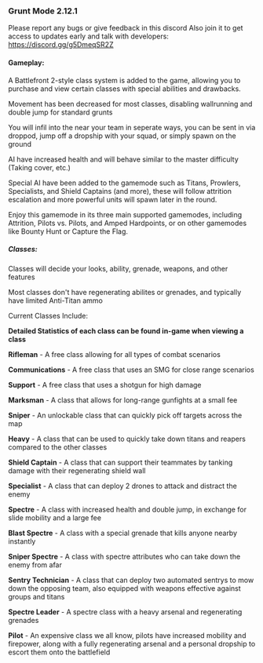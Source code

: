 ### Grunt Mode 2.12.1

Please report any bugs or give feedback in this discord
Also join it to get access to updates early and talk with developers:
https://discord.gg/g5DmeqSR2Z

#### Gameplay:

A Battlefront 2-style class system is added to the game, allowing you to purchase and view certain classes with special abilities and drawbacks.

Movement has been decreased for most classes, disabling wallrunning and double jump for standard grunts

You will infil into the near your team in seperate ways, you can be sent in via droppod, jump off a dropship with your squad, or simply spawn on the ground

AI have increased health and will behave similar to the master difficulty (Taking cover, etc.)

Special AI have been added to the gamemode such as Titans, Prowlers, Specialists, and Shield Captains (and more), these will follow attrition escalation and more powerful units will spawn later in the round.

Enjoy this gamemode in its three main supported gamemodes, including Attrition, Pilots vs. Pilots, and Amped Hardpoints, or on other gamemodes like Bounty Hunt or Capture the Flag.

##### Classes:

Classes will decide your looks, ability, grenade, weapons, and other features

Most classes don't have regenerating abilites or grenades, and typically have limited Anti-Titan ammo

Current Classes Include:

**Detailed Statistics of each class can be found in-game when viewing a class**

**Rifleman** - A free class allowing for all types of combat scenarios

**Communications** - A free class that uses an SMG for close range scenarios

**Support** - A free class that uses a shotgun for high damage

**Marksman** - A class that allows for long-range gunfights at a small fee

**Sniper** - An unlockable class that can quickly pick off targets across the map

**Heavy** - A class that can be used to quickly take down titans and reapers compared to the other classes

**Shield Captain** - A class that can support their teammates by tanking damage with their regenerating shield wall

**Specialist** - A class that can deploy 2 drones to attack and distract the enemy

**Spectre** - A class with increased health and double jump, in exchange for slide mobility and a large fee

**Blast Spectre** - A class with a special grenade that kills anyone nearby instantly

**Sniper Spectre** - A class with spectre attributes who can take down the enemy from afar

**Sentry Technician** - A class that can deploy two automated sentrys to mow down the opposing team, also equipped with weapons effective against groups and titans

**Spectre Leader** - A spectre class with a heavy arsenal and regenerating grenades

**Pilot** - An expensive class we all know, pilots have increased mobility and firepower, along with a fully regenerating arsenal and a personal dropship to escort them onto the battlefield